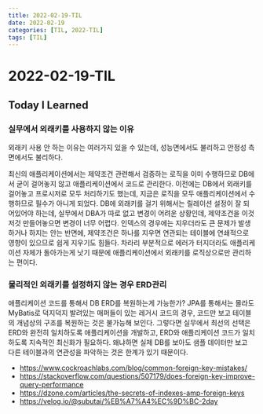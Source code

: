 ```yaml
---
title: 2022-02-19-TIL
date: 2022-02-19
categories: [TIL, 2022-TIL]
tags: [TIL]
---
```


# 2022-02-19-TIL

## Today I Learned

### 실무에서 외래키를 사용하지 않는 이유

외래키 사용 안 하는 이유는 여러가지 있을 수 있는데, 성능면에서도 불리하고 안정성 측면에서도 불리하다.

최신의 애플리케이션에서는 제약조건 관련해서 검증하는 로직을 이미 수행하므로 DB에서 굳이 걸어놓지 않고 애플리케이션에서 코드로 관리한다. 이전에는 DB에서 외래키를 걸어놓고 프로시저로 모두 처리하기도 했는데, 지금은 로직을 모두 애플리케이션에서 수행하므로 필수가 아니게 되었다. DB에 외래키를 걸기 위해서는 릴레이션 설정이 잘 되어있어야 하는데, 실무에서 DBA가 따로 없고 변경이 어려운 상황인데, 제약조건을 이것저것 만들어놓으면 변경이 너무 어렵다. 인덱스의 경우에는 지우더라도 큰 문제가 발생하거나 하지는 안는 반면에, 제약조건은 하나를 지우면 연관되는 테이블에 연쇄적으로 영향이 있으므로 쉽게 지우기도 힘들다. 차라리 부분적으로 에러가 터지더라도 애플리케이션 자체가 돌아가는게 낫기 때문에 애플리케이션에서 외래키를 로직상으로만 관리하는 편이다.

### 물리적인 외래키를 설정하지 않는 경우 ERD관리

애플리케이션 코드를 통해서 DB ERD를 복원하는게 가능한가? JPA를 통해서는 몰라도 MyBatis로 덕지덕지 발려있는 매퍼들이 있는 레거시 코드의 경우, 코드만 보고 테이블의 개념상의 구조를 복원하는 것은 불가능해 보인다. 그렇다면 실무에서 최선의 선택은 ERD와 완전히 일치하도록 애플리케이션을 개발하고, ERD와 애플리케이션 코드가 일치하도록 지속적인 최신화가 필요하다. 왜냐하면 실제 DB를 보아도 샘플 데이터만 보고 다른 테이블과의 연관성을 파악하는 것은 한계가 있기 때문이다.

- https://www.cockroachlabs.com/blog/common-foreign-key-mistakes/
- https://stackoverflow.com/questions/507179/does-foreign-key-improve-query-performance
- https://dzone.com/articles/the-secrets-of-indexes-amp-foreign-keys
- https://velog.io/@subutai/%EB%A7%A4%EC%9D%BC-2day
